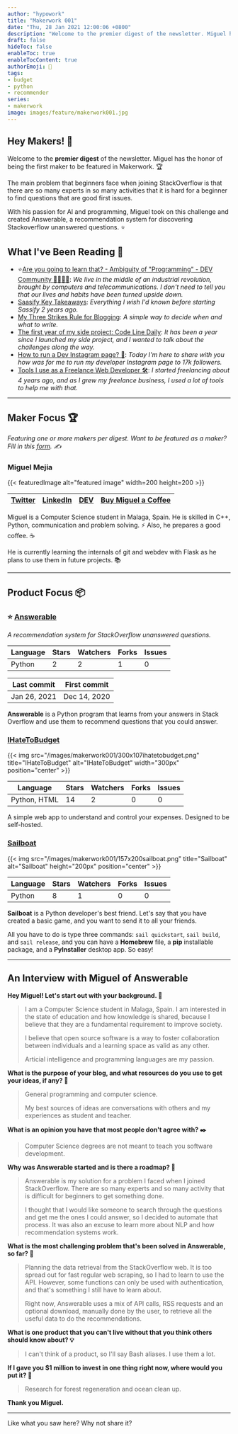 ```yaml
---
author: "hypowork"
title: "Makerwork 001"
date: "Thu, 28 Jan 2021 12:00:06 +0800"
description: "Welcome to the premier digest of the newsletter. Miguel has the honor of being the first maker to be featured in Makerwork."
draft: false
hideToc: false
enableToc: true
enableTocContent: true
authorEmoji: 👨
tags: 
- budget
- python
- recommender
series:
- makerwork
image: images/feature/makerwork001.jpg
---
```


## Hey Makers! 👋

Welcome to the **premier digest** of the newsletter. Miguel has the honor of being the first maker to be featured in Makerwork. 🏆

The main problem that beginners face when joining StackOverflow is that there are so many experts in so many activities that it is hard for a beginner to find questions that are good first issues. 

With his passion for AI and programming, Miguel took on this challenge and created Answerable, a recommendation system for discovering Stackoverflow unanswered questions. ⭐️

## What I've Been Reading 📖

* ⭐️[Are you going to learn that? - Ambiguity of "Programming" - DEV Community 👩‍💻👨‍💻](https://dev.to/miguelmj/are-you-going-to-learn-that-ambiguity-of-programming-1kdj): *We live in the middle of an industrial revolution, brought by computers and telecommunications. I don't need to tell you that our lives and habits have been turned upside down.*
* [Saasify Key Takeaways](https://transitivebullsh.it/saasify-key-takeaways): *Everything I wish I'd known before starting Sassify 2 years ago.*
* [My Three Strikes Rule for Blogging](https://www.swyx.io/three-strikes): *A simple way to decide when and what to write.*
* [The first year of my side project: Code Line Daily](https://www.silvestar.codes/articles/the-first-year-of-my-side-project-code-line-daily): *It has been a year since I launched my side project, and I wanted to talk about the challenges along the way.*
* [How to run a Dev Instagram page? 🤳](https://blog.statescu.net/how-to-run-a-dev-instagram-page): *Today I'm here to share with you how was for me to run my developer Instagram page to 17k followers.*
* [Tools I use as a Freelance Web Developer 🛠](https://blog.statescu.net/tools-i-use-as-a-freelance-web-developer): *I started freelancing about 4 years ago, and as I grew my freelance business, I used a lot of tools to help me with that.*

---
## Maker Focus 🏆

*Featuring one or more makers per digest. Want to be featured as a maker? Fill in this [form](https://yourls.fxgit.work/010jotsh). ✍️*

### Miguel Mejia

{{< featuredImage alt="featured image" width=200 height=200 >}}

| [Twitter](twitter.com/MiguelMJdev) | [LinkedIn](linkedin.com/in/miguel-mej%C3%ADa-jim%C3%A9nez) | [DEV](https://dev.to/miguelmj) | [Buy Miguel a Coffee](buymeacoffee.com/miguelmj) |
| ------- | ------- | ------- | ------- | 

Miguel is a Computer Science student in Malaga, Spain. He is skilled in C++, Python, communication and problem solving. ⚡ Also, he prepares a good coffee. ☕

He is currently learning the internals of git and webdev with Flask as he plans to use them in future projects. 📚

---
## Product Focus 📦

### ⭐️ [Answerable](https://github.com/MiguelMJ/Answerable) 
*A recommendation system for StackOverflow unanswered questions.*

| Language | Stars | Watchers | Forks | Issues |
| ------- | ------- | ------- | ------- | ------- |
| Python  | 2       | 2       | 1       | 0       |

| Last commit | First commit |
| ------- | ------- |
| Jan 26, 2021 | Dec 14, 2020 |

**Answerable** is a Python program that learns from your answers in Stack Overflow and use them to recommend questions that you could answer.

### [IHateToBudget](https://github.com/bminusl/ihatetobudget)

{{< img src="/images/makerwork001/300x107ihatetobudget.png" title="IHateToBudget" alt="IHateToBudget" width="300px" position="center" >}}

| Language | Stars | Watchers | Forks | Issues |
| ------- | ------- | ------- | ------- | ------- |
| Python, HTML  | 14       | 2       | 0       | 0       |

A simple web app to understand and control your expenses. Designed to be self-hosted.

### [Sailboat](https://github.com/cole-wilson/sailboat)

{{< img src="/images/makerwork001/157x200sailboat.png" title="Sailboat" alt="Sailboat" height="200px" position="center" >}}

| Language | Stars | Watchers | Forks | Issues |
| ------- | ------- | ------- | ------- | ------- |
| Python  | 8       | 1       | 0       | 0       |

**Sailboat** is a Python developer's best friend. Let's say that you have created a basic game, and you want to send it to all your friends.

All you have to do is type three commands: ```sail quickstart```, ```sail build```, and ```sail release```, and you can have a **Homebrew** file, a **pip** installable package, and a **PyInstaller** desktop app. So easy!

---
## An Interview with Miguel of Answerable

**Hey Miguel! Let's start out with your background. 📝**

> I am a Computer Science student in Malaga, Spain. I am interested in the state of education and how knowledge is shared, because I believe that they are a fundamental requirement to improve society. 
> 
> I believe that open source software is a way to foster collaboration between individuals and a learning space as valid as any other.
> 
> Articial intelligence and programming languages are my passion.

**What is the purpose of your blog, and what resources do you use to get your ideas, if any? 🧩**

> General programming and computer science.
> 
> My best sources of ideas are conversations with others and my experiences as student and teacher.

**What is an opinion you have that most people don't agree with? ✒️**

> Computer Science degrees are not meant to teach you software development.

**Why was Answerable started and is there a roadmap? 🎯**

> Answerable is my solution for a problem I faced when I joined StackOverflow. There are so many experts and so many activity that is difficult for beginners to get something done.
> 
> I thought that I would like someone to search through the questions and get me the ones I could answer, so I decided to automate that process. It was also an excuse to learn more about NLP and how recommendation systems work.

**What is the most challenging problem that's been solved in Answerable, so far? 🚧**

> Planning the data retrieval from the StackOverflow web. It is too spread out for fast regular web scraping, so I had to learn to use the API. However, some functions can only be used with authentication, and that's something I still have to learn about.
> 
> Right now, Answerable uses a mix of API calls, RSS requests and an optional download, manually done by the user, to retrieve all the useful data to do the recommendations.

**What is one product that you can't live without that you think others should know about? 💡**

> I can't think of a product, so I'll say Bash aliases. I use them a lot.

**If I gave you $1 million to invest in one thing right now, where would you put it? 🚀**

> Research for forest regeneration and ocean clean up.

**Thank you Miguel.**

---
Like what you saw here? Why not share it?
